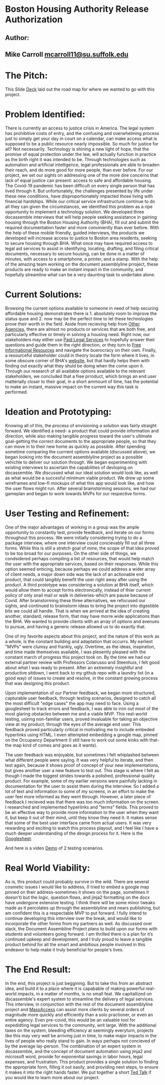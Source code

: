 # Boston Housing Authority Release Authorization
## Author:
## Mike Carroll       mcarroll11@su.suffolk.edu

# The Pitch:
This Slide <a href="https://docs.google.com/presentation/d/1KKZd9GNPwF8sTqx4ZWrBGwT4BzJtNR34_y1QoP8aU-c/edit#slide=id.g9d4fd5d06a_0_310">Deck</a> laid out the road map for where we wanted to go with this project. 

# Problem Identified:
  There is currently an access to justice crisis in America. The legal system has prohibitive costs of entry, and the confusing and overwhelming process just to simply get your day in court on a calendar, can make access what is supposed to be a public resource nearly impossible. So much for justice for all? Not necessarily. Technology is shining a new light of hope, that the promise of equal protection under the law, will actually function in practice as the birth right it was intended to be. Through technologies such as automation and artificial intelligence, legal professionals are able to broaden their reach, and do more good for more people, than ever before. 
    For our project, we set our sights on addressing one of the more dire concerns that lack of equal justice can present: access to safe and affordable housing. The Covid-19 pandemic has been difficult on every single person that has lived through it. But unfortunately, the challenges presented by life under these new conditions, have disproportionately impacted those living with financial hardships. While our critical service infrastructure continue to do all they can given the circumstances, we identified this problem as a ripe opportunity to implement a technology solution.
     We developed three docassemble interviews that will help people seeking assistance in gaining housing through the Boston Housing Authority (BHA), fill out and submit the required documentation faster and more conviniently than ever before. With the help of these mobile friendly, guided interviews, the products we developed will increase access to justice to Boston area residents, seeking to secure housing through BHA. What once may have required access to legal aid services to assist in identifying, locating, drafting, and filing critical documents, necessary to secure housing, can be done in a matter of minutes, with access to a smartphone, a printer, and a stamp. With the help of the amazing team working on the document assemblyline prroject, these products are ready to make an instant impact in the community, and hopefully streamline what can be a very daunting task to undertake alone. 
     
# Current Solutions:
Browsing the current options available to someone in need of help securing affordable housing demonstrates there is 1. absolutely room to improve the status quoe and 2. now may be the perfect time to let these technologies prove their worth in the field. Aside from recieving help from <a href="https://www.metrohousingboston.org/">Other Agencies</a>, there are almsot no products or services that are both free, and particularly effective or timely in solving a housing need. Right now, our stakeholders may either use <a href="https://www.justanswer.com/sip/housing-assistance?r=ppc|ga|3|||&JPKW=section%208%20assistance&JPDC=S&JPST=&JPAD=385612362882&JPMT=b&JPNW=g&JPAF=txt&JPRC=1&JPCD=&JPOP=&cmpid=55269528&agid=2380810488&fiid=&tgtid=kwd-1724794286&ntw=g&dvc=c&r=ppc|ga|3|||&JPKW=section%208%20assistance&JPDC=S&JPST=&JPAD=385612362882&JPMT=b&JPNW=g&JPAF=txt&JPRC=1&JPCD=&JPOP=&cmpid=55269528&agid=2380810488&fiid=&tgtid=kwd-1724794286&ntw=g&dvc=c&gclid=CjwKCAiAoOz-BRBdEiwAyuvA640iiEIbuzF_uEvwxn6oJyzzxULNWjiAIYzxvIOe-E1DolaawxZm6RoCwwYQAvD_BwE&__cf_chl_jschl_tk__=28d2b9cc646a56d1214a56226fa994fef83f118c-1608204150-0-AVHJEDLzRR4N2M1GlgA68eZ2ZFelKLTL7VscDgNn5rXZy_4L_ICsK7D3gMKVFM_Y9cQjl-KLpRsBa8jep9z3nID0uLNu23iLilO2WIyqdlL7tYJqJemR4-6IfR4GCaCd8bGq64oOn0VeI9lr2xR3cTqjY-P1NHt-4is3L8gQDXh27KWh-Is1d1OFZVY1X2VMUjhKtxDexO5KJ6e35MvkijId--2uJqvmdthUEaAoI7l0pmmCSBsccAMIM5Iq6JEW_hyUvz7jm2EKT5oMKkUsD7fD7ajMeflqxteysw1E17eCCA7SKoudFsjOxJXFz7fw6vGyIAj9xYVqapaD94wen99OgxAEExKTeJAB5mtLUCv5sxe4NbwyzC5JHDk5h6hnGV_sj2pAP10aTuwNx9yv9YV6PHNRQyJ7-xA95vKvgom0xLwJRIsuy23zUW_XaGYCZflAT-HOtFhU97k0fFLD4E0e-S91xOmkNwcxNMiaIxGZSi70WJOo4vLXArJq6qXA6CPXGZS-4rs_iKEsAr_KXe_UgHPpAm1CaduW3qwYuuZx20BFIc8Dq0-7-4oYbaQVdQ67D9Vt564_zahM2M-DRNtFOqr-SXQYyUXLbRmqL2bujlCcDUmn1E5e0Jrz97EMetv5WgR4Si5uY8TdP7aAhml0xXx7zBwTnuAJ_K20W0xCX7n487BXEMOO5HHb19QJDv1yOtCRHhOj8SKIroNSs3ppfBPwCOo4mKXRxluQYVMeH5t8vLmOaRagMNZEICa2_3XnrTHhmh5eZl74QlVD_LvBuyVs_dn_sTaSrzqrFjHRoOZRr1eDG5g6UWK1Alfzq2fWw2KgkczDBww2IW7drfrWD935qYq680pw3Pqqhcj8lAbBDhHFWxAZoKpk4tMUJf1yCgF-JNZgPmnfVE_8-poNTGpaygaYSRCk8b6E7K6rS9NrGHBdEh8SS3qNUo9CoulIFWcDph8KK24PwwqXl0iFA26HktbmOzw3wCkDPU0igiRvEYNyYlgNhAHUC_c0bUyXw4lfztFgyhnr8zXCk-4">Paid Legal Services</a> to hopefully answer their questions and guide them in the right direction, or they turn to <a href="https://affordablehousingonline.com/housing-authority/Massachusetts/Boston-Housing-Authority/MA002">Free Informational Resources</a> and navigate the buerocracy on their own. Finally, a resourceful stakeholder could in theory locate the form where it lives, in some obscure corner of BHA's <a href="http://www.bostonhousing.org/BHA/media/Documents/Applicants/Application%20Documents/Authorize-to-release2015.pdf">website</a>, but that hardly helps them with finding out exactly what they shuld be doing when the come upon it.  Through our research of all available options available to the relevant stakeholders, we concluded that a free prroduct, which brings an end user matterially closer to their goal, in a short ammount of time, has the potential to make an instant, massive impact on the current way this task is performed.  

# Ideation and Prototyping:

Knowing all of this, the process of envisioning a solution was fairly straight forward. We identified a need- a product that could provide information and direction, while also making tangible progress toward the user's ultimate goal-getting the correct documents to the appropriate people, so that they can move in to their new home as quickly as possible. After spending sometime comparing the currrent options available (discussed above), we began looking into the document assemblyline project as a possible vehichle to deliver our solution through. We began experimenting with existing interviews to ascertain the capabilities of devloping on docassemble. We discussed what our ideal solution would look like, as well as what would be a succesful minimum viable product. We drew up some wireframes and low-fi mockups of what this app would look like, and how the user flows might run. After several brainstorming sessions, we had our gameplan and began to work towards MVPs for our respective forms. 

# User Testing and Refinement:

One of the major advantages of working in a group was the ample opportunity to constantly test,  provide feedback, and iterate on our forms throughout this process. We were initially considering trying to do a package interview, where one interview could concievably fill out all three forms. While this is still a stretch goal of mine, the scope of that idea proved to be too broad for our purposes. On the other side of things, we condsidered perhaps compiling a list of resources, that would help match the user with the appropriate services, based on their responses. While this option seemed enticing, because perhaps we could address a wider array of client needs, a major down side was the lack of an actionable end product, that could tangibly benefit the user right away after  using the product. A third prototype was considering a solution at BHA itself, which would allow them to  accept forms electronically, instead of thier current policy of only snail mail or walk in deliveries-which are pause because of Covid. After brainstorming these three alternatives, we refocused our sights, and continued to brainstorm ideas to bring the project into digestible bits we could all handle. That is when we arrived at the idea of creating another, standard, release form, that may have morre wide applications than the BHA. We wanted to provide clients with an array of options and avenues to pursue, and having a generic release allowed us to do exactly that. 

One of my favorite aspects about this project, and the nature of this work as a whole, is the constant building and adaptation that occurrs. My earliest "MVPs" were  clumsy and frankly, ugly. Overtime, as the ideas, inspiration, and time made themselves available, I was plesently pleased with the constant march of progress this project took on. By the time we had our external partner review with Professors Colarusso and Steenhuis, I felt good about what I was ready to present. After an extremely insightful and productive sitdown, I went back to my github repo with a laundry list (in a good way) of issues to create and resolve, in the constant growing process that was designing this product. 

Upon implementation of our Partner feedback, we began more structured, capturable user feedback, through testing scenarios, designed to catch all the most difficult "edge cases" the app may need to face. Using a googlesheet to track errors and feedback, I was able to iron out most of the most glaring obstacles between me and a viable MVP. This real-world testing, usinng non-familiar users, proved invaluable for taking an objective view at my product, through the eyes of the average end user. This feedback proved particularly critical in motivating me to include embeded hyperlinks using HTML. I even attempted embedding a google map, pinned on the Occupancy Department (I still have to work out some kinks with that-the map kind of comes and goes as it  wants). 

The user feedback was enjoyable, but sometimes I felt whiplashed between what different people were saying. It was very helpful to iterate, and then test again, because it shows proof of concept of your new implementations, but gives another user a new feature to test out. This stage is where I felt as though I made the biggest strides towards a polished, professional quality product. For example, some of my earlier versions were painfully lacking in documentation for the user to assist them during the interview. So I added a lot of text and information to some of my screens, in an effort to make the user feel more informed as they went through. However, a later piece of feedback I recieved was that there was too much information on the screen. I researched and implemented hyperlinks and "terms" fields. This proved to be an effective way to provide more information to the user when they want it, but keep it out of their mind, until they know they need it. It makes sense that some of the best user interface came from actual users. It was very rewarding and exciting to watch this process playout, and I feel like I have a much deeper understanding of the design process for it. Here is the <a href="https://docs.google.com/spreadsheets/d/1Bj36icH5F9UD7A4nTUY4ILACmaXZ6RgCfA3IFfqR6T4/edit#gid=1238372851">Googlesheet</a>.

And here is a video <a href="https://github.com/SuffolkLITLab/docassemble-BHAReleaseAuthorization/blob/main/CarrollBHAReleaseDemo.mp4">Demo</a> of 2 testing scenarios.

# Real World Viability:

As is, this product could probably survive in the wild. There are several cosmetic issues I would like to address, (I tried to embed a google map pinned on their address-sometimes it shows on the page, sometimes it doesn't) but the logic, question flows, and jinja2 formatting on the docx have undergone extensive testing. I think there will be some minor tweaks made as it percolates up through the assemblyline and nears publishing, but am confident this is a respectable MVP to put forward. I fully intend to continue developing this interview over the break, and would like to incorporate the other forms from my partners as well. As discussed over slack, the Document Assembline Project plans to build upon our forms with students and volunteers going forward. I am thrilled there is a plan for it’s continued upkeep and development, and I truly proud to leave a tangible product behind for all the smart and ambitious people involved in this endeavor to help make it truly beneficial for people's lives.

# The End Result:

In the end, this project is just beggining. But to take this from an abstract idea, and build it to a place where it is capabable of making powerful real-world impacts, in a matter of months, is no small feat. We capitallized on docassemble's expert system to streamline the delivery of legal services. This interview, in conjunction with the rest of the document assemblyline project and <a href="https://courtformsonline.org/">MassAccess</a> can assist more clients by several orders of magnitude more quickly and efficiently than a solo practioner, or even an entire agency. Even pre-covid, this would be an valuable tool for expedidting legal services to the community, writ large. With the additional taxes on the system, bleeding efficiency at seemingly everyturn, projects like this may very well be arriving just in time, to make major impacts in the lives of people who really stand to gain. In ways perhaps not concieved of by the average lay-person. The combination of an expert system in docassemble, and the concept of document automation using jinja2 and microsoft word, provide for exponential savings in labor hours, legal expenses, and frustration. This product provides a single solution to finding the appropriate form, filling it out easily, and providing next steps, to ensure it makes it into the right hands faster. We put together a short <a href="https://www.youtube.com/watch?v=HVaM_goHiAY">Ted Talk</a> if you would like to learn more about our project.





